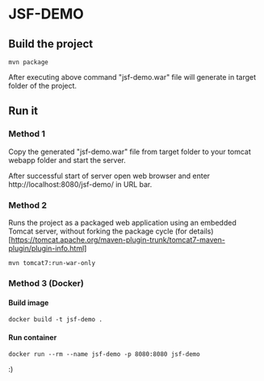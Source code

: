 # JSF-DEMO

## Build the project

`
mvn package
`

After executing above command "jsf-demo.war" file will generate in target folder of the project.

## Run it

### Method 1

Copy the generated "jsf-demo.war" file from target folder to your tomcat webapp folder and start the server.

After successful start of server open web browser and enter http://localhost:8080/jsf-demo/ in URL bar.

### Method 2

Runs the project as a packaged web application using an embedded Tomcat server,
without forking the package cycle (for details)[https://tomcat.apache.org/maven-plugin-trunk/tomcat7-maven-plugin/plugin-info.html]

`
mvn tomcat7:run-war-only
`

### Method 3 (Docker)

#### Build image

`
docker build -t jsf-demo .
`

#### Run container

`
docker run --rm --name jsf-demo -p 8080:8080 jsf-demo
`

:)
